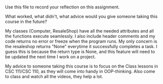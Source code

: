 Use this file to record your reflection on this assignment. 

What worked, what didn't, what advice would you give someone taking this course in the future?

My classes (Computer, ResaleShop) have all the needed attributes and all the functions execute seamlessly. I also include header comments and my code returns no error or freeze when the program runs. My only concern is the resaleshop returns "None" everytime it successfully completes a task. I guess this is because the return type is None, and this feature will need to be updated the next time I work on a project. 

My advice to someone taking this course is to focus on the Class lessons in CSC 111/CSC 110, as they will come into handy in OOP-thinking. Also come to class and watch all the videos, they help a lot. 